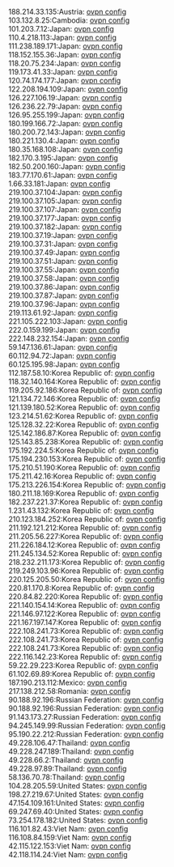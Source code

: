 188.214.33.135:Austria: [ovpn config](vpn/188_214_33_135.ovpn)  
103.132.8.25:Cambodia: [ovpn config](vpn/103_132_8_25.ovpn)  
101.203.7.12:Japan: [ovpn config](vpn/101_203_7_12.ovpn)  
110.4.218.113:Japan: [ovpn config](vpn/110_4_218_113.ovpn)  
111.238.189.171:Japan: [ovpn config](vpn/111_238_189_171.ovpn)  
118.152.155.36:Japan: [ovpn config](vpn/118_152_155_36.ovpn)  
118.20.75.234:Japan: [ovpn config](vpn/118_20_75_234.ovpn)  
119.173.41.33:Japan: [ovpn config](vpn/119_173_41_33.ovpn)  
120.74.174.177:Japan: [ovpn config](vpn/120_74_174_177.ovpn)  
122.208.194.109:Japan: [ovpn config](vpn/122_208_194_109.ovpn)  
126.227.106.19:Japan: [ovpn config](vpn/126_227_106_19.ovpn)  
126.236.22.79:Japan: [ovpn config](vpn/126_236_22_79.ovpn)  
126.95.255.199:Japan: [ovpn config](vpn/126_95_255_199.ovpn)  
180.199.166.72:Japan: [ovpn config](vpn/180_199_166_72.ovpn)  
180.200.72.143:Japan: [ovpn config](vpn/180_200_72_143.ovpn)  
180.221.130.4:Japan: [ovpn config](vpn/180_221_130_4.ovpn)  
180.35.168.108:Japan: [ovpn config](vpn/180_35_168_108.ovpn)  
182.170.3.195:Japan: [ovpn config](vpn/182_170_3_195.ovpn)  
182.50.200.160:Japan: [ovpn config](vpn/182_50_200_160.ovpn)  
183.77.170.61:Japan: [ovpn config](vpn/183_77_170_61.ovpn)  
1.66.33.181:Japan: [ovpn config](vpn/1_66_33_181.ovpn)  
219.100.37.104:Japan: [ovpn config](vpn/219_100_37_104.ovpn)  
219.100.37.105:Japan: [ovpn config](vpn/219_100_37_105.ovpn)  
219.100.37.107:Japan: [ovpn config](vpn/219_100_37_107.ovpn)  
219.100.37.177:Japan: [ovpn config](vpn/219_100_37_177.ovpn)  
219.100.37.182:Japan: [ovpn config](vpn/219_100_37_182.ovpn)  
219.100.37.19:Japan: [ovpn config](vpn/219_100_37_19.ovpn)  
219.100.37.31:Japan: [ovpn config](vpn/219_100_37_31.ovpn)  
219.100.37.49:Japan: [ovpn config](vpn/219_100_37_49.ovpn)  
219.100.37.51:Japan: [ovpn config](vpn/219_100_37_51.ovpn)  
219.100.37.55:Japan: [ovpn config](vpn/219_100_37_55.ovpn)  
219.100.37.58:Japan: [ovpn config](vpn/219_100_37_58.ovpn)  
219.100.37.86:Japan: [ovpn config](vpn/219_100_37_86.ovpn)  
219.100.37.87:Japan: [ovpn config](vpn/219_100_37_87.ovpn)  
219.100.37.96:Japan: [ovpn config](vpn/219_100_37_96.ovpn)  
219.113.61.92:Japan: [ovpn config](vpn/219_113_61_92.ovpn)  
221.105.222.103:Japan: [ovpn config](vpn/221_105_222_103.ovpn)  
222.0.159.199:Japan: [ovpn config](vpn/222_0_159_199.ovpn)  
222.148.232.154:Japan: [ovpn config](vpn/222_148_232_154.ovpn)  
59.147.136.61:Japan: [ovpn config](vpn/59_147_136_61.ovpn)  
60.112.94.72:Japan: [ovpn config](vpn/60_112_94_72.ovpn)  
60.125.195.98:Japan: [ovpn config](vpn/60_125_195_98.ovpn)  
112.187.58.10:Korea Republic of: [ovpn config](vpn/112_187_58_10.ovpn)  
118.32.140.164:Korea Republic of: [ovpn config](vpn/118_32_140_164.ovpn)  
119.205.92.186:Korea Republic of: [ovpn config](vpn/119_205_92_186.ovpn)  
121.134.72.146:Korea Republic of: [ovpn config](vpn/121_134_72_146.ovpn)  
121.139.180.52:Korea Republic of: [ovpn config](vpn/121_139_180_52.ovpn)  
123.214.51.62:Korea Republic of: [ovpn config](vpn/123_214_51_62.ovpn)  
125.128.32.22:Korea Republic of: [ovpn config](vpn/125_128_32_22.ovpn)  
125.142.186.87:Korea Republic of: [ovpn config](vpn/125_142_186_87.ovpn)  
125.143.85.238:Korea Republic of: [ovpn config](vpn/125_143_85_238.ovpn)  
175.192.224.5:Korea Republic of: [ovpn config](vpn/175_192_224_5.ovpn)  
175.194.230.153:Korea Republic of: [ovpn config](vpn/175_194_230_153.ovpn)  
175.210.51.190:Korea Republic of: [ovpn config](vpn/175_210_51_190.ovpn)  
175.211.42.16:Korea Republic of: [ovpn config](vpn/175_211_42_16.ovpn)  
175.213.226.154:Korea Republic of: [ovpn config](vpn/175_213_226_154.ovpn)  
180.211.18.169:Korea Republic of: [ovpn config](vpn/180_211_18_169.ovpn)  
182.237.221.37:Korea Republic of: [ovpn config](vpn/182_237_221_37.ovpn)  
1.231.43.132:Korea Republic of: [ovpn config](vpn/1_231_43_132.ovpn)  
210.123.184.252:Korea Republic of: [ovpn config](vpn/210_123_184_252.ovpn)  
211.192.121.212:Korea Republic of: [ovpn config](vpn/211_192_121_212.ovpn)  
211.205.56.227:Korea Republic of: [ovpn config](vpn/211_205_56_227.ovpn)  
211.226.184.12:Korea Republic of: [ovpn config](vpn/211_226_184_12.ovpn)  
211.245.134.52:Korea Republic of: [ovpn config](vpn/211_245_134_52.ovpn)  
218.232.211.173:Korea Republic of: [ovpn config](vpn/218_232_211_173.ovpn)  
219.249.103.96:Korea Republic of: [ovpn config](vpn/219_249_103_96.ovpn)  
220.125.205.50:Korea Republic of: [ovpn config](vpn/220_125_205_50.ovpn)  
220.81.170.8:Korea Republic of: [ovpn config](vpn/220_81_170_8.ovpn)  
220.84.82.220:Korea Republic of: [ovpn config](vpn/220_84_82_220.ovpn)  
221.140.154.14:Korea Republic of: [ovpn config](vpn/221_140_154_14.ovpn)  
221.146.97.122:Korea Republic of: [ovpn config](vpn/221_146_97_122.ovpn)  
221.167.197.147:Korea Republic of: [ovpn config](vpn/221_167_197_147.ovpn)  
222.108.241.73:Korea Republic of: [ovpn config](vpn/222_108_241_73.ovpn)  
222.108.241.73:Korea Republic of: [ovpn config](vpn/222_108_241_73.ovpn)  
222.108.241.73:Korea Republic of: [ovpn config](vpn/222_108_241_73.ovpn)  
222.116.142.23:Korea Republic of: [ovpn config](vpn/222_116_142_23.ovpn)  
59.22.29.223:Korea Republic of: [ovpn config](vpn/59_22_29_223.ovpn)  
61.102.69.89:Korea Republic of: [ovpn config](vpn/61_102_69_89.ovpn)  
187.190.213.112:Mexico: [ovpn config](vpn/187_190_213_112.ovpn)  
217.138.212.58:Romania: [ovpn config](vpn/217_138_212_58.ovpn)  
90.188.92.196:Russian Federation: [ovpn config](vpn/90_188_92_196.ovpn)  
90.188.92.196:Russian Federation: [ovpn config](vpn/90_188_92_196.ovpn)  
91.143.173.27:Russian Federation: [ovpn config](vpn/91_143_173_27.ovpn)  
94.245.149.99:Russian Federation: [ovpn config](vpn/94_245_149_99.ovpn)  
95.190.22.212:Russian Federation: [ovpn config](vpn/95_190_22_212.ovpn)  
49.228.106.47:Thailand: [ovpn config](vpn/49_228_106_47.ovpn)  
49.228.247.189:Thailand: [ovpn config](vpn/49_228_247_189.ovpn)  
49.228.66.2:Thailand: [ovpn config](vpn/49_228_66_2.ovpn)  
49.228.97.89:Thailand: [ovpn config](vpn/49_228_97_89.ovpn)  
58.136.70.78:Thailand: [ovpn config](vpn/58_136_70_78.ovpn)  
104.28.205.59:United States: [ovpn config](vpn/104_28_205_59.ovpn)  
198.27.219.67:United States: [ovpn config](vpn/198_27_219_67.ovpn)  
47.154.109.161:United States: [ovpn config](vpn/47_154_109_161.ovpn)  
69.247.69.40:United States: [ovpn config](vpn/69_247_69_40.ovpn)  
73.254.178.182:United States: [ovpn config](vpn/73_254_178_182.ovpn)  
116.101.82.43:Viet Nam: [ovpn config](vpn/116_101_82_43.ovpn)  
116.108.84.159:Viet Nam: [ovpn config](vpn/116_108_84_159.ovpn)  
42.115.122.153:Viet Nam: [ovpn config](vpn/42_115_122_153.ovpn)  
42.118.114.24:Viet Nam: [ovpn config](vpn/42_118_114_24.ovpn)  
